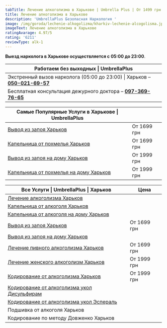 ```yaml
---
tabTitle: Лечение алкоголизма в Харькове | Umbrella Plus | От 1499 грн
title: Лечение алкоголизма в Харькове
description: 'UmbrellaPlus Безопасная Наркология '
image: /img/goroda/lechenie-alkogolizma/kharkiv-lechenie-alcogolisma.jpg
imageText: Лечение алкоголизма в Харькове
ratingAvarage: 4.97/5
rating: '6211'
reviewType: alk-1
---
```


**Выезд нарколога в Харькове осуществляется с 05:00 до 23:00**.

| Работаем без выходных \| UmbrellaPlus                                                         |
| --------------------------------------------------------------------------------------------- |
| Экстренный вызов нарколога (05:00 до 23:00) \| Харьков  – **[050-021-69-57](tel:0500216957)** |
| Бесплатная консультация дежурного доктора – **[097-369-76-65](tel:097-369-7665)**             |

| Самые Популярные Услуги в Харькове \| UmbrellaPlus                              |             |
| ------------------------------------------------------------------------------- | ----------- |
| [Вывод из запоя Харьков](vivod-iz-zapoia-kharkiv)                               | От 1699 грн |
| [Капельница от похмелья Харьков](Vivod-iz-zapoia-na-domy-kharkiv)               | От 1699 грн |
| [Вывод из запоя на дому Харьков](Vivod-iz-zapoia-na-domy-kharkiv)               | От 1999 грн |
| [Капельница от похмелья на дому Харьков](Kapelnica_ot_alkogola_na_domy_kharkiv) | От 1999 грн |

| Все Услуги \| UmbrellaPlus \| Харьков                                                    | Цена        |
| ---------------------------------------------------------------------------------------- | ----------- |
| [Лечение алкоголизма Харьков](lechenie-alkogolizma-kharkiv)                              |             |
| [Капельница от алкоголя Харьков](Kapelnica_ot_alkogola_kharkiv)                          |             |
| [Капельница от алкоголя на дому Харьков](Kapelnica_ot_alkogola_na_domy_kharkiv)          |             |
| [Вывод из запоя Харьков](vivod-iz-zapoia-kharkiv)                                        | От 1699 грн |
| [Вывод из запоя на дому Харьков](Vivod-iz-zapoia-na-domy-kharkiv)                        |             |
| [Лечение пивного алкоголизма Харьков](lechenie-pivnogo-alkogolizma-kharkiv)              | От 1699 грн |
| [Лечение женского алкоголизм Харьков](lechenie-jenskogo-alkogolizma-kharkiv)             | От 1999 грн |
| [Кодирование от алкоголизма Харьков](kodirovka-ot-alkogolia-kharkiv)                     | От 1999 грн |
| [Кодирование от алкоголизма укол Дисульфирам](kodirovka-ot-alkogolia-disulfiram-kharkiv) |             |
| [Кодирование от алкоголизма укол Эспераль](kodirovka-ot-alkogolizma-espiarl-kharkiv)     |             |
| Подшивка от алкоголя Харьков                                                             |             |
| Кодирование по методу Довженко Харьков                                                   |             |
